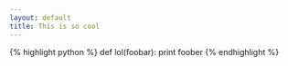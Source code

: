 ```yaml
---
layout: default
title: This is so cool
---
```


{% highlight python %}
def lol(foobar):
   print foober
{% endhighlight %}
